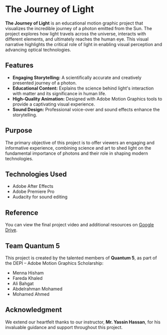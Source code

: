 
# The Journey of Light

**The Journey of Light** is an educational motion graphic project that visualizes the incredible journey of a photon emitted from the Sun. The project explores how light travels across the universe, interacts with different elements, and ultimately reaches the human eye. This visual narrative highlights the critical role of light in enabling visual perception and advancing optical technologies.

## Features

- **Engaging Storytelling:** A scientifically accurate and creatively presented journey of a photon.  
- **Educational Content:** Explains the science behind light's interaction with matter and its significance in human life.  
- **High-Quality Animation:** Designed with Adobe Motion Graphics tools to provide a captivating visual experience.  
- **Sound Design:** Professional voice-over and sound effects enhance the storytelling.  

## Purpose

The primary objective of this project is to offer viewers an engaging and informative experience, combining science and art to shed light on the fundamental importance of photons and their role in shaping modern technologies.

## Technologies Used

- Adobe After Effects  
- Adobe Premiere Pro  
- Audacity for sound editing  

## Reference

You can view the final project video and additional resources on [Google Drive](https://drive.google.com/drive/folders/1fqC7CCVob6uBXnVsV9cM4TtKMf29F6B-).

## Team Quantum 5

This project is created by the talented members of **Quantum 5**, as part of the DEPI – Adobe Motion Graphics Scholarship:

- Menna Hisham  
- Fareda Khaled  
- Ali Bahgat  
- Abdelrahman Mohamed  
- Mohamed Ahmed  

## Acknowledgment

We extend our heartfelt thanks to our instructor, **Mr. Yassin Hassan**, for his invaluable guidance and support throughout this project.
